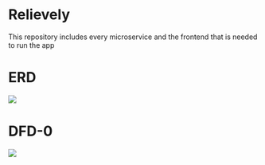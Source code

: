 # Relievely

This repository includes every microservice and the frontend that is needed to run the app

# ERD

[![](https://mermaid.ink/img/pako:eNqVVU2P2jAQ_SuWL70A4pvAjUKWohaCQtSKiosXG7BKbOQ4u8sC_73jBAIEUtJcEo_fzJu8GXv2eCEpwx3MVJ-TlSL-XCB4es5o0h0PnfEU7WOLebjQiFM0-Y7meEiRXCK9Zmgh_S0RXIo5vkADrbhYIUF8BuCxeWXBj3MRf3R73vDn0Js9pyQLzd-43uVjfIQ2cRdEs5VUO_RiovfOq2yaYyrPwwEVi-iwTyzFXtezB447Qx34T6EJF8GtzwXxXNdTQjllTaETVUe2983p56ijz_Ra0nxst9iEa-B0f-RgWkmyueahkDuQEaU9HlFFr_c1EwDnQYQP0DsJ0EIxwNI7ZyZotisK1jLcUPQaN9-GpSK8SrlBivlcUKZMooJykFMqxON8wwDs70ToLwEiF-QSEIYkq6_gh1_SR0UpFmwlEICuD0p2ETHprWiZ3Vip7Vza_2drPXRJau7ao-G4b7s56n5WLh9tGp0wTlxn4NrTHIRbJVcgeIC4Zv5d0-iHHWOgWb1mWHwpqbfbsri2HrCIa634mwkE-6mqJkknhR05Tr_ozSb2XU0vO88PLWRzQ3elqTGnz20anog6djw7h6JC6kdUJn8GDnCNnr4y8CbquSrD_r_Px8PqHXEB-0z5hFMYW3tkrHMMzj7wdOCTEvVnjguxnbIlCTfaZaaRTCvFCAhbpLUEBed7RD5-carXBlE9mTdkJ0Pd54rBHDDzyjh7X00mJgsSajndiQXuLOF6YgUcbk1bneZoYmWUw1UyisdsNG0LGAbgbykBo1XIoiXu7PEH7tSaJatSaVntWrluNWtWpVHAOzBXyyWrWqnWG-2WVW22jgX8GfmXS-16uV5rtRutZrlVbdSs41_g32Qz?type=png)](https://mermaid-js.github.io/mermaid-live-editor/edit#pako:eNqVVU2P2jAQ_SuWL70A4pvAjUKWohaCQtSKiosXG7BKbOQ4u8sC_73jBAIEUtJcEo_fzJu8GXv2eCEpwx3MVJ-TlSL-XCB4es5o0h0PnfEU7WOLebjQiFM0-Y7meEiRXCK9Zmgh_S0RXIo5vkADrbhYIUF8BuCxeWXBj3MRf3R73vDn0Js9pyQLzd-43uVjfIQ2cRdEs5VUO_RiovfOq2yaYyrPwwEVi-iwTyzFXtezB447Qx34T6EJF8GtzwXxXNdTQjllTaETVUe2983p56ijz_Ra0nxst9iEa-B0f-RgWkmyueahkDuQEaU9HlFFr_c1EwDnQYQP0DsJ0EIxwNI7ZyZotisK1jLcUPQaN9-GpSK8SrlBivlcUKZMooJykFMqxON8wwDs70ToLwEiF-QSEIYkq6_gh1_SR0UpFmwlEICuD0p2ETHprWiZ3Vip7Vza_2drPXRJau7ao-G4b7s56n5WLh9tGp0wTlxn4NrTHIRbJVcgeIC4Zv5d0-iHHWOgWb1mWHwpqbfbsri2HrCIa634mwkE-6mqJkknhR05Tr_ozSb2XU0vO88PLWRzQ3elqTGnz20anog6djw7h6JC6kdUJn8GDnCNnr4y8CbquSrD_r_Px8PqHXEB-0z5hFMYW3tkrHMMzj7wdOCTEvVnjguxnbIlCTfaZaaRTCvFCAhbpLUEBed7RD5-carXBlE9mTdkJ0Pd54rBHDDzyjh7X00mJgsSajndiQXuLOF6YgUcbk1bneZoYmWUw1UyisdsNG0LGAbgbykBo1XIoiXu7PEH7tSaJatSaVntWrluNWtWpVHAOzBXyyWrWqnWG-2WVW22jgX8GfmXS-16uV5rtRutZrlVbdSs41_g32Qz)

# DFD-0
[![](https://mermaid.ink/img/pako:eNptkVFPgzAUhf_KzX1my2CsCA8mbD4aoyy-KD40cNkaaYulTOfYf7cb04ixT23P13NOcw9Y6JIwwarW78WWGwu3Wa7ArfR5bbuSlH2ByeS6N8SN4WpDUGhluVBkelgeMqoF7ajeH4dXyxMMfUaFlpJUya3Qqof04jmoq-3Z6I5LAm3gnkyrFXd2IyotCmpbSJsGWrJWqM0PcUl5bKnqahCq0n8jMpqUGuyW4K2j9lRCcSPob0ZGDXELaWHFTtj9WR5FnDp60AwNL0mr57SUQr0M4Oq77WAxMMuR9rvnWHn4XW4ELP8DKqMltMNY-tVQFT2UZCQXpRvj4XSTo_u3pBwTty25ec0xV0fH8c7q9V4VmFjTkYdd4-ZDN4JvDJeYVLxu3W3D1ZPW8htyR0wO-IFJOI1YzKJ5eBXEjPks9nCPiR_PpmEUMrYI_OCKhX5w9PDzbDCbMn_hlCCex_EsiqL4-AWZ_cPA?type=png)](https://mermaid.live/edit#pako:eNptkVFPgzAUhf_KzX1my2CsCA8mbD4aoyy-KD40cNkaaYulTOfYf7cb04ixT23P13NOcw9Y6JIwwarW78WWGwu3Wa7ArfR5bbuSlH2ByeS6N8SN4WpDUGhluVBkelgeMqoF7ajeH4dXyxMMfUaFlpJUya3Qqof04jmoq-3Z6I5LAm3gnkyrFXd2IyotCmpbSJsGWrJWqM0PcUl5bKnqahCq0n8jMpqUGuyW4K2j9lRCcSPob0ZGDXELaWHFTtj9WR5FnDp60AwNL0mr57SUQr0M4Oq77WAxMMuR9rvnWHn4XW4ELP8DKqMltMNY-tVQFT2UZCQXpRvj4XSTo_u3pBwTty25ec0xV0fH8c7q9V4VmFjTkYdd4-ZDN4JvDJeYVLxu3W3D1ZPW8htyR0wO-IFJOI1YzKJ5eBXEjPks9nCPiR_PpmEUMrYI_OCKhX5w9PDzbDCbMn_hlCCex_EsiqL4-AWZ_cPA)